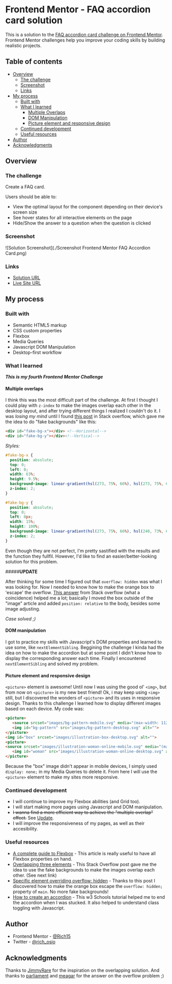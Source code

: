# Frontend Mentor - FAQ accordion card solution

This is a solution to the [FAQ accordion card challenge on Frontend Mentor](https://www.frontendmentor.io/challenges/faq-accordion-card-XlyjD0Oam). Frontend Mentor challenges help you improve your coding skills by building realistic projects. 

## Table of contents

- [Overview](#overview)
  - [The challenge](#the-challenge)
  - [Screenshot](#screenshot)
  - [Links](#links)
- [My process](#my-process)
  - [Built with](#built-with)
  - [What I learned](#what-i-learned)
    - [Multiple Overlaps](#multiple-overlaps)
    - [DOM Manipulation](#dom-manipulation)
    - [Picture element and responsive design](#picture-element-and-responsive-design)
  - [Continued development](#continued-development)
  - [Useful resources](#useful-resources)
- [Author](#author)
- [Acknowledgments](#acknowledgments)


## Overview

### The challenge

Create a FAQ card.

Users should be able to:

- View the optimal layout for the component depending on their device's screen size
- See hover states for all interactive elements on the page
- Hide/Show the answer to a question when the question is clicked

### Screenshot

![Solution Screenshot](./Screenshot Frontend Mentor FAQ Accordion Card.png)

### Links

- [Solution URL](https://www.frontendmentor.io/solutions/faq-card-with-css-flexbox-js-dom-properties-desktopfirst-workflow-5hcrnBU2U)
- [Live Site URL](https://rich15.github.io/FAQ-accordion-fEndMentor/)


## My process

### Built with

- Semantic HTML5 markup
- CSS custom properties
- Flexbox
- Media Queries
- Javascript DOM Manipulation
- Desktop-first workflow

### What I learned

***This is my fourth Frontend Mentor Challenge***

#### Multiple overlaps

I think this was the most difficult part of the challenge. At first I thought I could play with `z-index` to make the images overlap each other in the desktop layout, and after trying different things I realized I couldn't do it. I was *losing my mind* until I found [this post](https://stackoverflow.com/questions/26644163/how-to-make-3-elements-overlap-each-other-with-css) in Stack overflow, which gave me the idea to do "fake backgrounds" like this:  

```html
<div id="fake-bg-x"></div> <!--Horizontal-->
<div id="fake-bg-y"></div><!--Vertical-->
```  

*Styles:*  

```css
#fake-bg-x {
  position: absolute;
  top: 0;
  left: 0;
  width: 63%;
  height: 9.5%;
  background-image: linear-gradient(hsl(273, 75%, 66%), hsl(273, 75%, 62%));
  z-index: 2;
}

#fake-bg-y {
  position: absolute;
  top: 0;
  left: 0px;
  width: 15%;
  height: 100%;
  background-image: linear-gradient(hsl(273, 75%, 66%), hsl(240, 73%, 65%));
  z-index: 2;
}
```

Even though they are not perfect, I'm pretty sastified with the results and the function they fullfil. However, I'd like to find an easier/better-looking solution for this problem.

#####**UPDATE**

After thinking for some time I figured out that `overflow: hidden` was what I was looking for. Now I needed to know how to make the orange box to 'escape' the overflow. [This answer](https://stackoverflow.com/questions/8837050/allow-specific-tag-to-override-overflowhidden/29687454#:~:text=The%20trick%20is%20to%20keep%20the%20overflow%3Ahidden%20element%20with%20position%3Astatic%20and%20position%20the%20overflowing%20element%20relative%20to%20a%20higher%20parent%20(rather%20than%20the%20overflow%3Ahidden%20parent).%20Like%20so%3A) from Stack overflow (what a coincidence) helped me a lot; basically I moved the box outside of the "image" article and added `position: relative` to the body, besides some image adjusting.

*Case solved ;)*

#### DOM manipulation

I got to practice my skills with Javascript's DOM properties and learned to use some, like `nextElementSibling`. Beggining the challenge I kinda had the idea on how to make the accordion but at some point I didn't know how to display the corresponding answer each time. Finally I encountered `nextElementSibling` and solved my problem.

#### Picture element and responsive design

`<picture>` element is awesome! Until now I was using the good ol' `<img>`, but from now on `<picture>` is my new best friend! Ok, i may keep using `<img>` still, but I discovered the wonders of `<picture>` and its uses in responsive design. Thanks to this challenge I learned how to display different images based on each device. My code was:  

```html
<picture>
   <source srcset="images/bg-pattern-mobile.svg" media="(max-width: 1125px)" alt="">
   <img id="bg-pattern" src="images/bg-pattern-desktop.svg" alt="">
</picture>
<img id="box" srcset="images/illustration-box-desktop.svg" alt="">
<picture>
<source srcset="images/illustration-woman-online-mobile.svg" media="(max-width: 1125px)">
   <img id="woman" src="images/illustration-woman-online-desktop.svg" alt="Woman on a computer (illustration)">
</picture>
```

Because the "box" image didn't appear in mobile devices, I simply used `display: none;` in my Media Queries to delete it. From here I will use the `<picture>` element to make my sites more responsive.

### Continued development

- I will continue to improve my Flexbox abilities (and Grid too).
- I will start making more pages using Javascript and DOM manipulation.
- ~~I wanna find a more efficient way to achieve the "multiple overlap" effect.~~ See [Update](#update).
- I will improve the responsiveness of my pages, as well as their accesibility.

### Useful resources

- [A complete guide to Flexbox](https://css-tricks.com/snippets/css/a-guide-to-flexbox/) - This article is really useful to have all Flexbox properties on hand.
- [Overlapping three elements](https://stackoverflow.com/questions/26644163/how-to-make-3-elements-overlap-each-other-with-css) - This Stack Overflow post gave me the idea to use the fake backgrounds to make the images overlap each other. (See next link)
- [Specific element overriding overflow: hidden](https://stackoverflow.com/questions/8837050/allow-specific-tag-to-override-overflowhidden/29687454#29687454) - Thanks to this post I discovered how to make the orange box escape the `overflow: hidden;` property of `main`. No more fake backgrounds!
- [How to create an accordion](https://www.w3schools.com/howto/howto_js_accordion.asp) - This w3 Schools tutorial helped me to end the accordion when I was stucked. It also helped to understand class toggling with Javascript.


## Author

- Frontend Mentor - [@Rich15](https://www.frontendmentor.io/profile/Rich15)
- Twitter - [@rich_osio](https://www.twitter.com/rich_osio)


## Acknowledgments

Thanks to [JimmyRare](https://stackoverflow.com/users/1300012/jimmyrare) for the inspiration on the overlapping solution.
And thanks to [parliament](https://stackoverflow.com/users/1267778/parliament) and [meagar](https://stackoverflow.com/users/229044/meagar) for the answer on the overflow problem ;)

